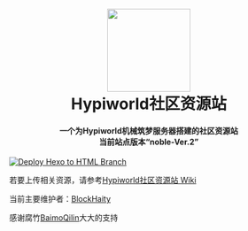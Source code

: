 <h1 align="center">
  <br>
  <a href="https://hypiworldcrs-blockhaity.pages.dev" alt="logo" ><img src="https://hypiworldcrs-blockhaity.pages.dev/image/logo.png" width="150"/></a>
  <br>
  Hypiworld社区资源站
  <br>
</h1>

<h4 align="center">一个为Hypiworld机械筑梦服务器搭建的社区资源站<br>当前站点版本“noble-Ver.2”</h4>

[![Deploy Hexo to HTML Branch](https://github.com/BlockHaity/Hypiworld-Community-Resource-Library/actions/workflows/Build-and-Deploy.yml/badge.svg)](https://github.com/BlockHaity/Hypiworld-Community-Resource-Library/actions/workflows/Build-and-Deploy.yml)

若要上传相关资源，请参考[Hypiworld社区资源站 Wiki](https://hypiworldcrs-blockhaity.pages.dev/wiki)

当前主要维护者：[BlockHaity](https://github/blockhaity/)

感谢腐竹[BaimoQilin](https://github.com/Zhou-Shilin)大大的支持

